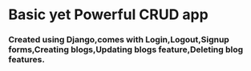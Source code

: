 <h1>Basic yet Powerful CRUD app</h1>
<h3>Created using Django,comes with Login,Logout,Signup forms,Creating blogs,Updating blogs feature,Deleting blog features.</h3>
